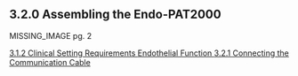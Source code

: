 ## 3.2.0 Assembling the Endo-PAT2000

MISSING_IMAGE pg. 2


<div class="center">
<div class="btn-group">
  <a href=":pages_path:/manuals/endothelial-function/3-01-02-clinical-settings-requirements.md" class="btn btn-default">
    <span class="glyphicon glyphicon-chevron-left"></span>
    3.1.2 Clinical Setting Requirements
  </a>

  <a href=":pages_path:/manuals/endothelial-function" class="btn btn-default">
    <span class="glyphicon glyphicon-chevron-up"></span>
    Endothelial Function
  </a>

  <a href=":pages_path:/manuals/endothelial-function/3-02-01-connecting-communication-cable.md" class="btn btn-success">
    3.2.1 Connecting the Communication Cable
    <span class="glyphicon glyphicon-chevron-right"></span>
  </a>
</div>
</div>